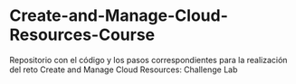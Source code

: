 # Create-and-Manage-Cloud-Resources-Course
Repositorio con el código y los pasos correspondientes para la realización del reto Create and Manage Cloud Resources: Challenge Lab

